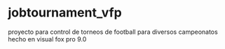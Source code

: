 # jobtournament_vfp
proyecto para control de torneos de football para diversos campeonatos hecho en visual fox pro 9.0
